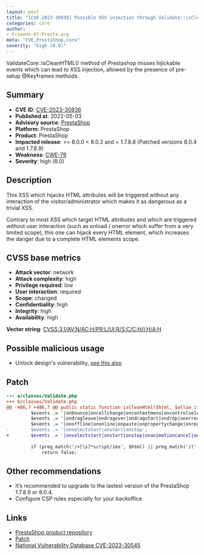 ```yaml
---
layout: post
title: "[CVE-2023-30838] Possible XSS injection through Validate::isCleanHTML method"
categories: core
author:
- Friends-Of-Presta.org
meta: "CVE,PrestaShop,core"
severity: "high (8.0)"
---
```


ValidateCore::isCleanHTML() method of Prestashop misses hijickable events which can lead to XSS injection, allowed by the presence of pre-setup @Keyframes methods.

## Summary

* **CVE ID**: [CVE-2023-30838](https://cve.mitre.org/cgi-bin/cvename.cgi?name=CVE-2023-30838)
* **Published at**: 2022-05-03
* **Advisory source**: [PrestaShop](https://github.com/PrestaShop/PrestaShop/security/advisories/GHSA-fh7r-996q-gvcp)
* **Platform**: PrestaShop
* **Product**: PrestaShop
* **Impacted release**: >= 8.0.0 < 8.0.3 and < 1.7.8.8 (Patched versions 8.0.4 and 1.7.8.9)
* **Weakness**: [CWE-79](https://cwe.mitre.org/data/definitions/79.html)
* **Severity**: high (8.0)

## Description

This XSS which hijacks HTML attributes will be triggered without any interaction of the visitor/administrator which makes it as dangerous as a trivial XSS.

Contrary to most XSS which target HTML attributes and which are triggered without user interaction (such as onload / onerror which suffer from a very limited scope), this one can hijack every HTML element, which increases the danger due to a complete HTML elements scope.


## CVSS base metrics

* **Attack vector**: network
* **Attack complexity**: high
* **Privilege required**: low
* **User interaction**: required
* **Scope**: changed
* **Confidentiality**: high
* **Integrity**: high
* **Availability**: high

**Vector string**: [CVSS:3.1/AV:N/AC:H/PR:L/UI:R/S:C/C:H/I:H/A:H](https://nvd.nist.gov/vuln-metrics/cvss/v3-calculator?vector=AV:N/AC:H/PR:L/UI:R/S:C/C:H/I:H/A:H)

## Possible malicious usage

* Unlock design's vulnerability, [see this also](https://friends-of-presta.github.io/security-advisories/modules/2023/02/07/stored-xss.html)

## Patch

```diff
--- a/classes/Validate.php
+++ b/classes/Validate.php
@@ -486,7 +486,7 @@ public static function isCleanHtml($html, $allow_iframe = false)
         $events .= '|onbounce|oncellchange|oncontextmenu|oncontrolselect|oncopy|oncut|ondataavailable|ondatasetchanged|ondatasetcomplete|ondeactivate|ondrag|ondragend|ondragenter|onmousewheel';
         $events .= '|ondragleave|ondragover|ondragstart|ondrop|onerrorupdate|onfilterchange|onfinish|onfocusin|onfocusout|onhashchange|onhelp|oninput|onlosecapture|onmessage|onmouseup|onmovestart';
         $events .= '|onoffline|ononline|onpaste|onpropertychange|onreadystatechange|onresizeend|onresizestart|onrowenter|onrowexit|onrowsdelete|onrowsinserted|onscroll|onsearch|onselectionchange';
-        $events .= '|onselectstart|onstart|onstop';
+        $events .= '|onselectstart|onstart|onstop|onanimationcancel|onanimationend|onanimationiteration|onanimationstart';
 
         if (preg_match('/<[\s]*script/ims', $html) || preg_match('/(' . $events . ')[\s]*=/ims', $html) || preg_match('/.*script\:/ims', $html)) {
             return false;
```

## Other recommendations

* It’s recommended to upgrade to the lastest version of the PrestaShop 1.7.8.9 or 8.0.4.
* Configure CSP rules especially for your backoffice.


## Links

* [PrestaShop product repository](https://github.com/PrestaShop/PrestaShop/security/advisories/GHSA-fh7r-996q-gvcp)
* [Patch](https://github.com/PrestaShop/PrestaShop/commit/dc682192df0e4b0d656a8e645b29ca1b9dbe3693.patch)
* [National Vulnerability Database CVE-2023-30545](https://nvd.nist.gov/vuln/detail/CVE-2023-30838)

